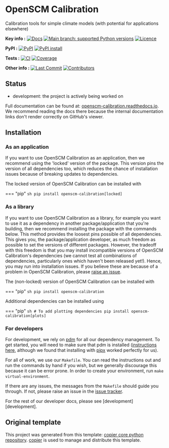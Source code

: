 <!--- --8<-- [start:description] -->
# OpenSCM Calibration

Calibration tools for simple climate models (with potential for applications elsewhere)

**Key info :**
[![Docs](https://readthedocs.org/projects/openscm-calibration/badge/?version=latest)](https://openscm-calibration.readthedocs.io)
[![Main branch: supported Python versions](https://img.shields.io/python/required-version-toml?tomlFilePath=https%3A%2F%2Fraw.githubusercontent.com%2Fopenscm%2FOpenSCM-Calibration%2Fmain%2Fpyproject.toml)](https://github.com/openscm/OpenSCM-Calibration/blob/main/pyproject.toml)
[![Licence](https://img.shields.io/pypi/l/openscm-calibration?label=licence)](https://github.com/openscm/OpenSCM-Calibration/blob/main/LICENCE)

**PyPI :**
[![PyPI](https://img.shields.io/pypi/v/openscm-calibration.svg)](https://pypi.org/project/openscm-calibration/)
[![PyPI install](https://github.com/openscm/OpenSCM-Calibration/actions/workflows/install-pypi.yaml/badge.svg?branch=main)](https://github.com/openscm/OpenSCM-Calibration/actions/workflows/install-pypi.yaml)

<!--- If you release on conda, you can use this
**Conda :**
[![Conda](https://img.shields.io/conda/vn/conda-forge/openscm-calibration.svg)](https://anaconda.org/conda-forge/openscm-calibration)
[![Conda platforms](https://img.shields.io/conda/pn/conda-forge/openscm-calibration.svg)](https://anaconda.org/conda-forge/openscm-calibration)
[![Conda install](https://github.com/openscm/OpenSCM-Calibration/actions/workflows/install-conda.yaml/badge.svg?branch=main)](https://github.com/openscm/OpenSCM-Calibration/actions/workflows/install-conda.yaml)
-->

**Tests :**
[![CI](https://github.com/openscm/OpenSCM-Calibration/actions/workflows/ci.yaml/badge.svg?branch=main)](https://github.com/openscm/OpenSCM-Calibration/actions/workflows/ci.yaml)
[![Coverage](https://codecov.io/gh/openscm/OpenSCM-Calibration/branch/main/graph/badge.svg)](https://codecov.io/gh/openscm/OpenSCM-Calibration)

**Other info :**
[![Last Commit](https://img.shields.io/github/last-commit/openscm/OpenSCM-Calibration.svg)](https://github.com/openscm/OpenSCM-Calibration/commits/main)
[![Contributors](https://img.shields.io/github/contributors/openscm/OpenSCM-Calibration.svg)](https://github.com/openscm/OpenSCM-Calibration/graphs/contributors)
## Status

<!---

We recommend having a status line in your repo
to tell anyone who stumbles on your repository where you're up to.
Some suggested options:

- prototype: the project is just starting up and the code is all prototype
- development: the project is actively being worked on
- finished: the project has achieved what it wanted
  and is no longer being worked on, we won't reply to any issues
- dormant: the project is no longer worked on
  but we might come back to it,
  if you have questions, feel free to raise an issue
- abandoned: this project is no longer worked on
  and we won't reply to any issues
-->

- development: the project is actively being worked on

<!--- --8<-- [end:description] -->

Full documentation can be found at:
[openscm-calibration.readthedocs.io](https://openscm-calibration.readthedocs.io/en/latest/).
We recommend reading the docs there because the internal documentation links
don't render correctly on GitHub's viewer.

## Installation

<!--- --8<-- [start:installation] -->
### As an application

If you want to use OpenSCM Calibration as an application,
then we recommend using the 'locked' version of the package.
This version pins the version of all dependencies too,
which reduces the chance of installation issues
because of breaking updates to dependencies.

The locked version of OpenSCM Calibration can be installed with

<!--- If you release on conda, you can use this
=== "mamba"
    ```sh
    mamba install -c conda-forge openscm-calibration-locked
    ```

=== "conda"
    ```sh
    conda install -c conda-forge openscm-calibration-locked
    ```

-->
=== "pip"
    ```sh
    pip install openscm-calibration[locked]
    ```

### As a library

If you want to use OpenSCM Calibration as a library,
for example you want to use it
as a dependency in another package/application that you're building,
then we recommend installing the package with the commands below.
This method provides the loosest pins possible of all dependencies.
This gives you, the package/application developer,
as much freedom as possible to set the versions of different packages.
However, the tradeoff with this freedom is that you may install
incompatible versions of OpenSCM Calibration's dependencies
(we cannot test all combinations of dependencies,
particularly ones which haven't been released yet!).
Hence, you may run into installation issues.
If you believe these are because of a problem in OpenSCM Calibration,
please [raise an issue](https://github.com/openscm/OpenSCM-Calibration/issues).

The (non-locked) version of OpenSCM Calibration can be installed with

<!--- If you release on conda, you can use this
=== "mamba"
    ```sh
    mamba install -c conda-forge openscm-calibration
    ```

=== "conda"
    ```sh
    conda install -c conda-forge openscm-calibration
    ```

-->
=== "pip"
    ```sh
    pip install openscm-calibration
    ```

Additional dependencies can be installed using

<!--- If you release on conda, you can use this
=== "mamba"
    If you are installing with mamba, we recommend
    installing the extras by hand because there is no stable
    solution yet (see [conda issue #7502](https://github.com/conda/conda/issues/7502))

=== "conda"
    If you are installing with conda, we recommend
    installing the extras by hand because there is no stable
    solution yet (see [conda issue #7502](https://github.com/conda/conda/issues/7502))

-->
=== "pip"
    ```sh
    # To add plotting dependencies
    pip install openscm-calibration[plots]
    ```

### For developers

For development, we rely on [pdm](https://pdm-project.org/en/latest/)
for all our dependency management.
To get started, you will need to make sure that pdm is installed
([instructions here](https://pdm-project.org/en/latest/#installation),
although we found that installing with [pipx](https://pipx.pypa.io/stable/installation/)
worked perfectly for us).

For all of work, we use our `Makefile`.
You can read the instructions out and run the commands by hand if you wish,
but we generally discourage this because it can be error prone.
In order to create your environment, run `make virtual-environment`.

If there are any issues, the messages from the `Makefile` should guide you through.
If not, please raise an issue in the
[issue tracker](https://github.com/openscm/OpenSCM-Calibration/issues).

For the rest of our developer docs, please see [development][development].

<!--- --8<-- [end:installation] -->

## Original template

This project was generated from this template:
[copier core python repository](https://gitlab.com/znicholls/copier-core-python-repository).
[copier](https://copier.readthedocs.io/en/stable/) is used to manage and
distribute this template.
